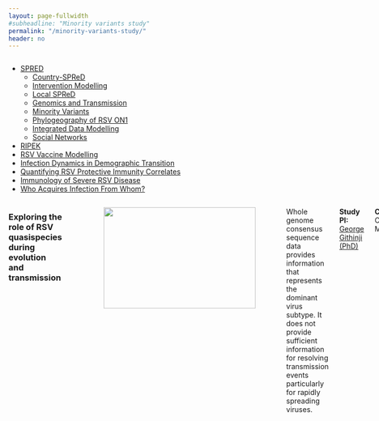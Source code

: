 ```yaml
---
layout: page-fullwidth
#subheadline: "Minority variants study"
permalink: "/minority-variants-study/"
header: no
---
```


<section role="main" class="scroll-container">

<div class="row">
<div class="large-4 medium-4 columns"> <!--side nav -->
<div class="hide-for-small">
<div class="sidebar">	
<p></p>
<nav class="side-nav">
<ul class="side-nav">
<li  class="active"><a href="{{ site.url }}/research">SPRED<span class="sub-arrow"></span></a>
<ul  class="nobull">
<li><a href="{{ site.url }}/spred-kenya">Country-SPReD</a></li>
<li><a href="{{ site.url }}/intervention-modelling">Intervention Modelling</a></li>
<li><a href="{{ site.url }}/local-spred">Local SPReD</a></li>
<li><a href="{{ site.url }}/genomics-and-transmission-study">Genomics and Transmission</a></li>
<li class="active"><a href="{{ site.url }}/minority-variants-study">Minority Variants</a></li>
<li><a href="{{ site.url }}/rsv-on1-phylogeography">Phylogeography of RSV ON1</a></li>
<li><a href="{{ site.url }}/integrated-data-modelling">Integrated Data Modelling</a></li>
<li><a href="{{ site.url }}/social-networks-study">Social Networks</a></li>
</ul>
</li>
<li>
<a href="{{ site.url }}/ripek">RIPEK</a>
</li>
<li>
<a href="{{site.url}}/rsv-vaccine-modelling">RSV Vaccine Modelling</a>
</li>
<li>
<a href="{{site.url}}/infection-dynamics-in-demographic-transition">Infection Dynamics in Demographic Transition</a>
</li>
<li>
<a href="{{site.url}}/quantifying-rsv-protective-immunity-correlates">Quantifying RSV Protective Immunity Correlates</a>
</li>
<li>
<a href="{{site.url}}/immunology-of-severe-rsv-disease">Immunology of Severe RSV Disease</a>
</li>
<li>
<a href="{{site.url}}/who-acquires-infection-from-whom2">Who Acquires Infection From Whom?</a>
</li>
</ul>
</nav>
</div>
</div>
</div>

<div class="large-8 medium-8 columns"> <!--container -->
<div class="large-12 columns large-centered">
<h3 class="light centered-text" itemprop="headline">Exploring the role of RSV quasispecies during evolution and transmission</h3>
<br>

<div class="row">
<div class="large-12 columns">
<figure><img src="{{ site.url }}/images/minority-variants.png" alt="" height="200" width="300"></figure>
</div>
</div>

<div class="row">
  <div class="large-12 columns large-centered">
    <p>Whole genome consensus sequence data provides information that represents the dominant virus subtype. It does not provide sufficient information for resolving transmission events particularly for rapidly spreading viruses.</p>

<p><strong> Study PI: </strong><a href="{{ site.url }}/george-githinji">George Githinji (PhD)</a></p>

<p><Strong>Collaborators:</Strong> Colin Worby, Matt Cotten</p>
</div>
</section>
